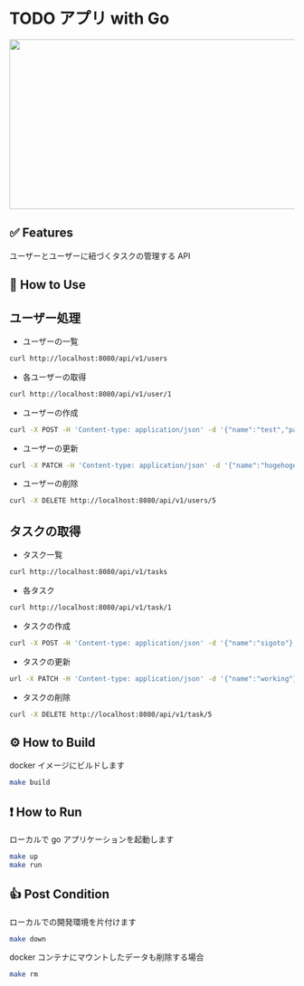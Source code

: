 # TODO アプリ with Go

<img width="1000px" height="300px" src="https://github.com/o-ga09/tic-tac-toe-go/assets/54522966/9fc52696-3879-4f01-a818-98b86ddf774f">

## ✅ Features

ユーザーとユーザーに紐づくタスクの管理する API

## 🎉 How to Use

## ユーザー処理

- ユーザーの一覧

```bash
curl http://localhost:8080/api/v1/users
```

- 各ユーザーの取得

```bash
curl http://localhost:8080/api/v1/user/1
```

- ユーザーの作成

```bash
curl -X POST -H 'Content-type: application/json' -d '{"name":"test","password":"dmwmdodk"}' http://localhost:8080/api/v1/user
```

- ユーザーの更新

```bash
curl -X PATCH -H 'Content-type: application/json' -d '{"name":"hogehoge","password":""}' http://localhost:8080/api/v1/user/5
```

- ユーザーの削除

```bash
curl -X DELETE http://localhost:8080/api/v1/users/5
```

## タスクの取得

- タスク一覧

```bash
curl http://localhost:8080/api/v1/tasks
```

- 各タスク

```bash
curl http://localhost:8080/api/v1/task/1
```

- タスクの作成

```bash
curl -X POST -H 'Content-type: application/json' -d '{"name":"sigoto"}' http://localhost:8080/api/v1/task
```

- タスクの更新

```bash
url -X PATCH -H 'Content-type: application/json' -d '{"name":"working"}' http://localhost:8080/api/v1/task/5
```

- タスクの削除

```bash
curl -X DELETE http://localhost:8080/api/v1/task/5
```

## ⚙️ How to Build

docker イメージにビルドします

```bash
make build
```

## ❗️ How to Run

ローカルで go アプリケーションを起動します

```bash
make up
make run
```

## 👍 Post Condition

ローカルでの開発環境を片付けます

```bash
make down
```

docker コンテナにマウントしたデータも削除する場合

```bash
make rm
```
